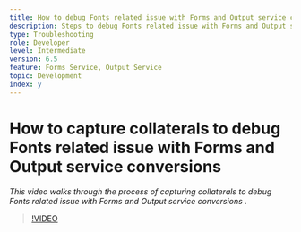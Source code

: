 ```yaml
---
title: How to debug Fonts related issue with Forms and Output service conversions
description: Steps to debug Fonts related issue with Forms and Output service
type: Troubleshooting
role: Developer 
level: Intermediate
version: 6.5
feature: Forms Service, Output Service
topic: Development  
index: y
---
```


# How to capture collaterals to debug Fonts related issue with Forms and Output service conversions

*This video walks through the process of capturing collaterals to debug Fonts related issue with Forms and Output service conversions .*

>[!VIDEO](https://video.tv.adobe.com/v/335487?quality=9&learn=on)
